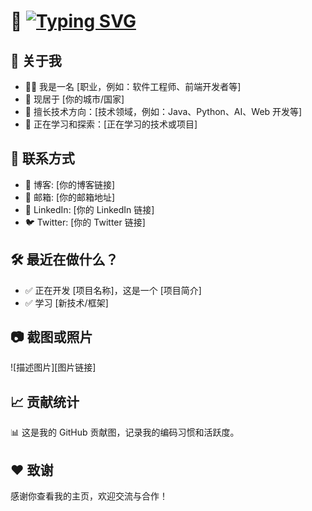 # 👋 [![Typing SVG](https://readme-typing-svg.demolab.com?font=Fira+Code&pause=1000&width=435&lines=Hi%EF%BC%8C%E6%88%91%E6%98%AF%E9%9B%B6%E5%8F%B7%E7%A8%8B%E5%BA%8F;Master+of+the+Stack%EF%BC%81;Silent+Code%2C+Loud+Impact%EF%BC%81;Code+is+Law%EF%BC%81)](https://git.io/typing-svg)

## 🌟 关于我
- 🧑‍💻 我是一名 [职业，例如：软件工程师、前端开发者等]
- 📍 现居于 [你的城市/国家]
- 💬 擅长技术方向：[技术领域，例如：Java、Python、AI、Web 开发等]
- 🚀 正在学习和探索：[正在学习的技术或项目]

## 🔗 联系方式
- 📘 博客: [你的博客链接]
- 📧 邮箱: [你的邮箱地址]
- 💼 LinkedIn: [你的 LinkedIn 链接]
- 🐦 Twitter: [你的 Twitter 链接]

## 🛠️ 最近在做什么？
- ✅ 正在开发 [项目名称]，这是一个 [项目简介]
- ✅ 学习 [新技术/框架]

## 📷 截图或照片
![描述图片][图片链接]

## 📈 贡献统计
📊 这是我的 GitHub 贡献图，记录我的编码习惯和活跃度。

## ❤️ 致谢
感谢你查看我的主页，欢迎交流与合作！
